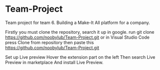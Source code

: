 # Team-Project
Team project for team 6. Building a Make-It All platform for a company. 

Firstly you must clone the repository, search it up in google. 
run 
git clone https://github.com/noobylub/Team-Project.git
or in Visual Studio Code press Clone from repository 
then paste this 
https://github.com/noobylub/Team-Project.git

Set up Live preview 
Hover the extension part on the left 
Then search Live Preview in marketplace 
And install Live Preview. 


